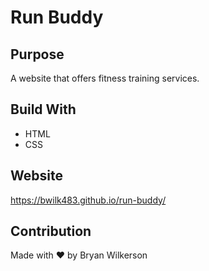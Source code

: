 # Run Buddy

## Purpose
A website that offers fitness training services.

## Build With
* HTML
* CSS

## Website
https://bwilk483.github.io/run-buddy/

## Contribution
Made with ❤️ by Bryan Wilkerson
